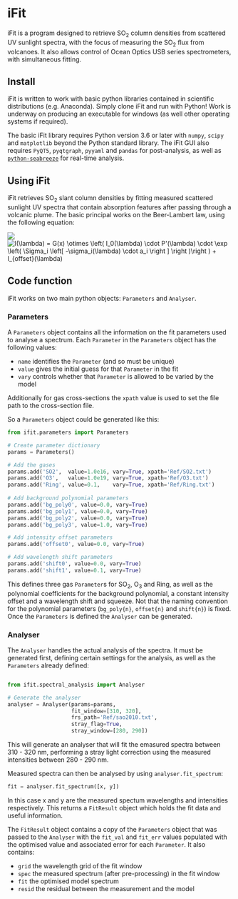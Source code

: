 # iFit

iFit is a program designed to retrieve SO<sub>2</sub> column densities from scattered UV sunlight spectra, with the focus of measuring the SO<sub>2</sub> flux from volcanoes. It also allows control of Ocean Optics USB series spectrometers, with simultaneous fitting.

## Install

iFit is written to work with basic python libraries contained in scientific distributions (e.g. Anaconda). Simply clone iFit and run with Python! Work is underway on producing an executable for windows (as well other operating systems if required).

The basic iFit library requires Python version 3.6 or later with `numpy`, `scipy` and `matplotlib` beyond the Python standard library. The iFit GUI also requires `PyQT5`, `pyqtgraph`, `pyyaml` and `pandas` for post-analysis, as well as [`python-seabreeze`](https://github.com/ap--/python-seabreeze) for real-time analysis.

## Using iFit
iFit retrieves SO<sub>2</sub> slant column densities by fitting measured scattered sunlight UV spectra that contain absorption features after passing through a volcanic plume. The basic principal works on the Beer-Lambert law, using the following equation:

<img src="https://www.codecogs.com/eqnedit.php?latex=I(\lambda)&space;=&space;G(x)&space;\otimes&space;\left(&space;I_0(\lambda)&space;\cdot&space;P'(\lambda)&space;\cdot&space;\exp&space;\left(&space;\Sigma_i&space;\left[&space;-\sigma_i(\lambda)&space;\cdot&space;a_i&space;\right&space;]&space;\right&space;)\right&space;)&space;&plus;&space;I_{offset}(\lambda)" target="_blank"><img src="https://latex.codecogs.com/svg.latex?I(\lambda)&space;=&space;G(x)&space;\otimes&space;\left(&space;I_0(\lambda)&space;\cdot&space;P'(\lambda)&space;\cdot&space;\exp&space;\left(&space;\Sigma_i&space;\left[&space;-\sigma_i(\lambda)&space;\cdot&space;a_i&space;\right&space;]&space;\right&space;)\right&space;)&space;&plus;&space;I_{offset}(\lambda)" title="I(\lambda) = G(x) \otimes \left( I_0(\lambda) \cdot P'(\lambda) \cdot \exp \left( \Sigma_i \left[ -\sigma_i(\lambda) \cdot a_i \right ] \right )\right ) + I_{offset}(\lambda)" />

## Code function
iFit works on two main python objects: `Parameters` and `Analyser`.

### Parameters

A `Parameters` object contains all the information on the fit parameters used to analyse a spectrum. Each `Parameter` in the `Parameters` object has the following values:
- `name` identifies the `Parameter` (and so must be unique)
- `value` gives the initial guess for that `Parameter` in the fit
- `vary` controls whether that `Parameter` is allowed to be varied by the model

Additionally for gas cross-sections the `xpath` value is used to set the file path to the cross-section file.

So a `Parameters` object could be generated like this:

```python
from ifit.parameters import Parameters

# Create parameter dictionary
params = Parameters()

# Add the gases
params.add('SO2',  value=1.0e16, vary=True, xpath='Ref/SO2.txt')
params.add('O3',   value=1.0e19, vary=True, xpath='Ref/O3.txt')
params.add('Ring', value=0.1,    vary=True, xpath='Ref/Ring.txt')
    
# Add background polynomial parameters
params.add('bg_poly0', value=0.0, vary=True)
params.add('bg_poly1', value=0.0, vary=True)
params.add('bg_poly2', value=0.0, vary=True)
params.add('bg_poly3', value=1.0, vary=True)

# Add intensity offset parameters
params.add('offset0', value=0.0, vary=True)

# Add wavelength shift parameters
params.add('shift0', value=0.0, vary=True)
params.add('shift1', value=0.1, vary=True)
```

This defines three gas `Parameter`s for SO<sub>2</sub>, O<sub>3</sub> and Ring, as well as the polynomial coefficients for the background polynomial, a constant intensity offset and a wavelength shift and squeeze. Not that the naming convention for the polynomial parameters (`bg_poly{n}`, `offset{n}` and `shift{n}`) is fixed. Once the `Parameters` is defined the `Analyser` can be generated.

### Analyser
The `Analyser` handles the actual analysis of the spectra. It must be generated first, defining certain settings for the analysis, as well as the `Parameters` already defined:

```python

from ifit.spectral_analysis import Analyser

# Generate the analyser
analyser = Analyser(params=params,
                    fit_window=[310, 320],
                    frs_path='Ref/sao2010.txt',
                    stray_flag=True,
                    stray_window=[280, 290])
```

This will generate an analyser that will fit the emasured spectra between 310 - 320 nm, performing a stray light correction using the measured intensities between 280 - 290 nm.

Measured spectra can then be analysed by using `analyser.fit_spectrum`:

```python
fit = analyser.fit_spectrum([x, y])
```

In this case x and y are the measured spectum wavelengths and intensities respectively. This returns a `FitResult` object which holds the fit data and useful information.

The `FitResult` object contains a copy of the `Parameters` object that was passed to the `Analyser` with the `fit_val` and `fit_err` values populated with the optimised value and associated error for each `Parameter`. It also contains:
- `grid` the wavelength grid of the fit window
- `spec` the measured spectrum (after pre-processing) in the fit window
- `fit` the optimised model spectrum
- `resid` the residual between the measurement and the model
